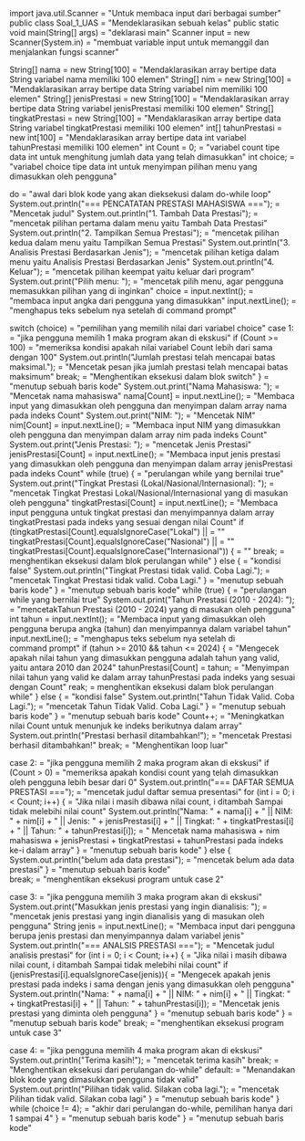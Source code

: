 import java.util.Scanner = "Untuk membaca input dari berbagai sumber"
public class Soal_1_UAS = "Mendeklarasikan sebuah kelas"
public static void main(String[] args) = "deklarasi main"
Scanner input = new Scanner(System.in) = "membuat variable input untuk memanggil dan menjalankan fungsi scanner"

String[] nama = new String[100] = "Mendaklarasikan array bertipe data String variabel nama memiliki 100 elemen"
String[] nim = new String[100] = "Mendaklarasikan array bertipe data String variabel nim memiliki 100 elemen"
String[] jenisPrestasi = new String[100] = "Mendaklarasikan array bertipe data String variabel jenisPrestasi memiliki 100 elemen"
String[] tingkatPrestasi = new String[100] = "Mendaklarasikan array bertipe data String variabel tingkatPrestasi memiliki 100 elemen"
int[] tahunPrestasi = new int[100] = "Mendaklarasikan array bertipe data int variabel tahunPrestasi memiliki 100 elemen"
int Count = 0; = "variabel count tipe data int untuk menghitung jumlah data yang telah dimasukkan"
int choice; = "variabel choice tipe data int untuk menyimpan pilihan menu yang dimasukkan oleh pengguna"

do = "awal dari blok kode yang akan dieksekusi dalam do-while loop"
System.out.println("=== PENCATATAN PRESTASI MAHASISWA ==="); = "Mencetak judul"
System.out.println("1. Tambah Data Prestasi"); = "mencetak pilihan pertama dalam menu yaitu Tambah Data Prestasi"
System.out.println("2. Tampilkan Semua Prestasi"); = "mencetak pilihan kedua dalam menu yaitu Tampilkan Semua Prestasi"
System.out.println("3. Analisis Prestasi Berdasarkan Jenis"); = "mencetak pilihan ketiga dalam menu yaitu Analisis Prestasi Berdasarkan Jenis"
System.out.println("4. Keluar"); = "mencetak pilihan keempat yaitu keluar dari program"
System.out.print("Pilih menu: "); = "mencetak pilih menu, agar pengguna memasukkan pilihan yang di inginkan"
choice = input.nextInt(); = "membaca input angka dari pengguna yang dimasukkan"
input.nextLine(); = "menghapus teks sebelum nya setelah  di command prompt"

switch (choice) = "pemilihan yang memilih nilai dari variabel choice"
case 1: = "jika pengguna memilih 1 maka program akan di ekskusi"
if (Count >= 100) = "memeriksa kondisi apakah nilai variabel Count lebih dari sama dengan 100"
System.out.println("Jumlah prestasi telah mencapai batas maksimal."); = "Mencetak pesan jika jumlah prestasi telah mencapai batas maksimum"
break; = "Menghentikan eksekusi dalam blok switch"
} = "menutup sebuah baris kode"
System.out.print("Nama Mahasiswa: "); = "Mencetak nama mahasiswa"
nama[Count] = input.nextLine(); = "Membaca input yang dimasukkan oleh pengguna dan menyimpan dalam array nama pada indeks Count"
System.out.print("NIM: "); = "Mencetak NIM"
nim[Count] = input.nextLine(); = "Membaca input NIM yang dimasukkan oleh pengguna dan menyimpan dalam array nim pada indeks Count"
System.out.print("Jenis Prestasi: "); = "mencetak Jenis Prestasi"
jenisPrestasi[Count] = input.nextLine(); = "Membaca input jenis prestasi yang dimasukkan oleh pengguna dan menyimpan dalam array jenisPrestasi pada indeks Count"
while (true) { = "perulangan while yang bernilai true"
System.out.print("Tingkat Prestasi (Lokal/Nasional/Internasional): "); = "mencetak Tingkat Prestasi Lokal/Nasional/Internasional yang di masukan oleh pengguna"
tingkatPrestasi[Count] = input.nextLine(); = "Membaca input pengguna untuk tingkat prestasi dan menyimpannya dalam array tingkatPrestasi pada indeks yang sesuai dengan nilai Count"
if (tingkatPrestasi[Count].equalsIgnoreCase("Lokal") || = ""
tingkatPrestasi[Count].equalsIgnoreCase("Nasional") || = ""
tingkatPrestasi[Count].equalsIgnoreCase("Internasional")) { = ""
break; = menghentikan eksekusi dalam blok perulangan while"
} else { = "kondisi false"
System.out.println("Tingkat Prestasi tidak valid. Coba Lagi."); = "mencetak Tingkat Prestasi tidak valid. Coba Lagi."
} = "menutup sebuah baris kode"
} = "menutup sebuah baris kode"
while (true) { = "perulangan while yang bernilai true"
System.out.print("Tahun Prestasi (2010 - 2024): "); = "mencetakTahun Prestasi (2010 - 2024) yang di masukan oleh pengguna"
int tahun = input.nextInt(); = "Membaca input yang dimasukkan oleh pengguna berupa angka (tahun) dan menyimpannya dalam variabel tahun"
input.nextLine(); = "menghapus teks sebelum nya setelah  di command prompt"
if (tahun >= 2010 && tahun <= 2024) { = "Mengecek apakah nilai tahun yang dimasukkan pengguna adalah tahun yang valid, yaitu antara 2010 dan 2024"
tahunPrestasi[Count] = tahun; = "Menyimpan nilai tahun yang valid ke dalam array tahunPrestasi pada indeks yang sesuai dengan Count"
reak; = menghentikan eksekusi dalam blok perulangan while"
} else { = "kondisi false"
System.out.println("Tahun Tidak Valid. Coba Lagi."); = "mencetak Tahun Tidak Valid. Coba Lagi."
} = "menutup sebuah baris kode"
} = "menutup sebuah baris kode"
Count++; = "Meningkatkan nilai Count untuk menunjuk ke indeks berikutnya dalam array"
System.out.println("Prestasi berhasil ditambahkan!"); = "mencetak Prestasi berhasil ditambahkan!"
break; = "Menghentikan loop luar"

case 2: = "jika pengguna memilih 2 maka program akan di ekskusi"
if (Count > 0) = "memeriksa apakah kondisi count yang telah dimasukkan oleh pengguna lebih besar dari 0"
System.out.println("=== DAFTAR SEMUA PRESTASI ==="); = "mencetak judul daftar semua presentasi"
for (int i = 0; i < Count; i++) { = "Jika nilai i masih dibawa nilai count, i ditambah Sampai tidak melebihi nilai count"
System.out.println("Nama: " + nama[i] + " || NIM: " + nim[i] + " || Jenis: " + jenisPrestasi[i] + " || Tingkat: " + tingkatPrestasi[i] + " || Tahun: " + tahunPrestasi[i]); = " Mencetak nama mahasiswa + nim mahasiswa + jenisPrestasi + tingkatPrestasi + tahunPrestasi pada indeks ke-i dalam array"
} = "menutup sebuah baris kode"
} else {
System.out.println("belum ada data prestasi"); = "mencetak belum ada data prestasi"
} = "menutup sebuah baris kode"             
break; = "menghentikan eksekusi program untuk case 2"

case 3: = "jika pengguna memilih 3 maka program akan di ekskusi"
System.out.print("Masukkan jenis prestasi yang ingin dianalisis: ");  = "mencetak jenis prestasi yang ingin dianalisis yang di masukan oleh pengguna"
String jenis = input.nextLine(); = "Membaca input dari pengguna berupa jenis prestasi dan menyimpannya dalam variabel jenis"
System.out.println("=== ANALSIS PRESTASI ==="); = "Mencetak judul analisis prestasi"
for (int i = 0; i < Count; i++) { = "Jika nilai i masih dibawa nilai count, i ditambah Sampai tidak melebihi nilai count"
if (jenisPrestasi[i].equalsIgnoreCase(jenis)){ = "Mengecek apakah jenis prestasi pada indeks i sama dengan jenis yang dimasukkan oleh pengguna"
System.out.println("Nama: " + nama[i] + " || NIM: " + nim[i] + " || Tingkat: " + tingkatPrestasi[i] + " || Tahun: " + tahunPrestasi[i]); = "Mencetak jenis prestasi yang diminta oleh pengguna"
} = "menutup sebuah baris kode"
} = "menutup sebuah baris kode"
break; = "menghentikan eksekusi program untuk case 3"

case 4: = "jika pengguna memilih 4 maka program akan di ekskusi"
System.out.println("Terima kasih!"); = "mencetak terima kasih"
break; = "Menghentikan eksekusi dari perulangan do-while"
default: = "Menandakan blok kode yang dimasukkan pengguna tidak valid"
System.out.println("Pilihan tidak valid. Silakan coba lagi."); = "mencetak Pilihan tidak valid. Silakan coba lagi"
} = "menutup sebuah baris kode"
} while (choice != 4); = "akhir dari perulangan do-while, pemilihan hanya dari 1 sampai 4"
} = "menutup sebuah baris kode"
} = "menutup sebuah baris kode"